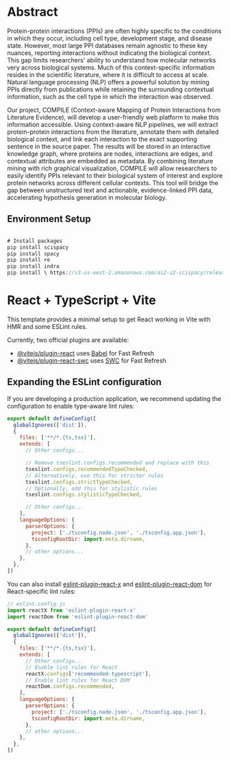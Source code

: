# Abstract
Protein-protein interactions (PPIs) are often highly specific to the conditions in which they occur, including cell type, development stage, and disease state. However, most large PPI databases remain agnostic to these key nuances, reporting interactions without indicating the biological context. This gap limits researchers' ability to understand how molecular networks very across biological systems. Much of this context-specific information resides in the scientific literature, where it is difficult to access at scale. Natural language processing (NLP) offers a powerful solution by mining PPIs directly from publications while retaining the surrounding contextual information, such as the cell type in which the interaction was observed.

Our project, COMPILE (Context-aware Mapping of Protein Interactions from Literature Evidence), will develop a user-friendly web platform to make this information accessible. Using context-aware NLP pipelines, we will extract protein-protein interactions from the literature, annotate them with detailed biological context, and link each interaction to the exact supporting sentence in the source paper. The results will be stored in an interactive knowledge graph, where proteins are nodes, interactions are edges, and contextual attributes are embedded as metadata. By combining literature mining with rich graphical visualization, COMPILE will allow researchers to easily identify PPIs relevant to their biological system of interest and explore protein networks across different cellular contexts. This tool will bridge the gap between unstructured text and actionable, evidence-linked PPI data, accelerating hypothesis generation in molecular biology.

## Environment Setup

```js

# Install packages
pip install scispacy
pip install spacy
pip install re
pip install indra
pip install \ https://s3-us-west-2.amazonaws.com/ai2-s2-scispacy/releases/v0.5.4/en_ner_jnlpba_md-0.5.4.tar.gz


```


# React + TypeScript + Vite

This template provides a minimal setup to get React working in Vite with HMR and some ESLint rules.

Currently, two official plugins are available:

- [@vitejs/plugin-react](https://github.com/vitejs/vite-plugin-react/blob/main/packages/plugin-react) uses [Babel](https://babeljs.io/) for Fast Refresh
- [@vitejs/plugin-react-swc](https://github.com/vitejs/vite-plugin-react/blob/main/packages/plugin-react-swc) uses [SWC](https://swc.rs/) for Fast Refresh

## Expanding the ESLint configuration

If you are developing a production application, we recommend updating the configuration to enable type-aware lint rules:

```js
export default defineConfig([
  globalIgnores(['dist']),
  {
    files: ['**/*.{ts,tsx}'],
    extends: [
      // Other configs...

      // Remove tseslint.configs.recommended and replace with this
      tseslint.configs.recommendedTypeChecked,
      // Alternatively, use this for stricter rules
      tseslint.configs.strictTypeChecked,
      // Optionally, add this for stylistic rules
      tseslint.configs.stylisticTypeChecked,

      // Other configs...
    ],
    languageOptions: {
      parserOptions: {
        project: ['./tsconfig.node.json', './tsconfig.app.json'],
        tsconfigRootDir: import.meta.dirname,
      },
      // other options...
    },
  },
])
```

You can also install [eslint-plugin-react-x](https://github.com/Rel1cx/eslint-react/tree/main/packages/plugins/eslint-plugin-react-x) and [eslint-plugin-react-dom](https://github.com/Rel1cx/eslint-react/tree/main/packages/plugins/eslint-plugin-react-dom) for React-specific lint rules:

```js
// eslint.config.js
import reactX from 'eslint-plugin-react-x'
import reactDom from 'eslint-plugin-react-dom'

export default defineConfig([
  globalIgnores(['dist']),
  {
    files: ['**/*.{ts,tsx}'],
    extends: [
      // Other configs...
      // Enable lint rules for React
      reactX.configs['recommended-typescript'],
      // Enable lint rules for React DOM
      reactDom.configs.recommended,
    ],
    languageOptions: {
      parserOptions: {
        project: ['./tsconfig.node.json', './tsconfig.app.json'],
        tsconfigRootDir: import.meta.dirname,
      },
      // other options...
    },
  },
])
```
